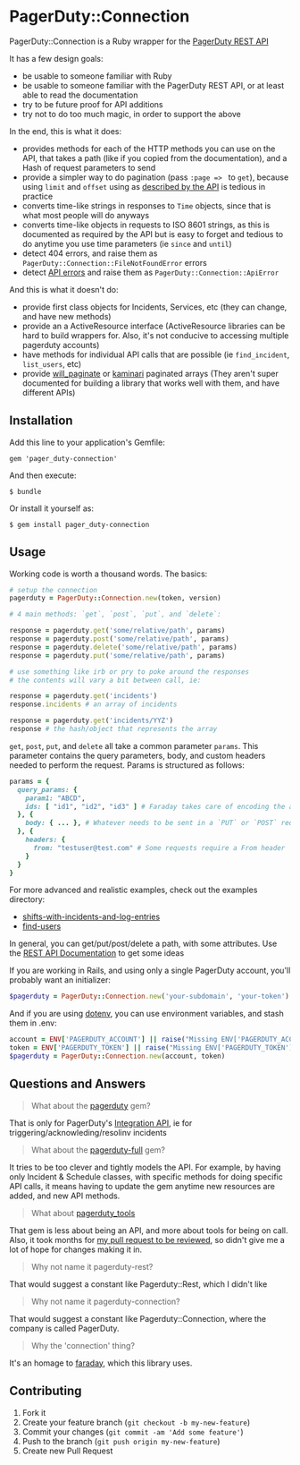 # PagerDuty::Connection

PagerDuty::Connection is a Ruby wrapper for the [PagerDuty REST API](http://developer.pagerduty.com/documentation/rest)

It has a few design goals:

* be usable to someone familiar with Ruby
* be usable to someone familiar with the PagerDuty REST API, or at least able to read the documentation
* try to be future proof for API additions
* try not to do too much magic, in order to support the above

In the end, this is what it does:

* provides methods for each of the HTTP methods you can use on the API, that takes a path (like if you copied from the documentation), and a Hash of request parameters to send
* provide a simpler way to do pagination (pass `:page => ` to `get`), because using `limit` and `offset` using as [described by the API](http://developer.pagerduty.com/documentation/rest/pagination) is tedious in practice
* converts time-like strings in responses to `Time` objects, since that is what most people will do anyways
* converts time-like objects in requests to ISO 8601 strings, as this is documented as required by the API but is easy to forget and tedious to do anytime you use time parameters (ie `since` and `until`)
* detect 404 errors, and raise them as `PagerDuty::Connection::FileNotFoundError` errors
* detect [API errors](http://developer.pagerduty.com/documentation/rest/errors) and raise them as `PagerDuty::Connection::ApiError`

And this is what it doesn't do:

* provide first class objects for Incidents, Services, etc (they can change, and have new methods)
* provide an a ActiveResource interface (ActiveResource libraries can be hard to build wrappers for. Also, it's not conducive to accessing multiple pagerduty accounts)
* have methods for individual API calls that are possible (ie `find_incident`, `list_users`, etc)
* provide [will_paginate](https://github.com/mislav/will_paginate) or [kaminari](https://github.com/amatsuda/kaminari) paginated arrays (They aren't super documented for building a library that works well with them, and have different APIs)

## Installation

Add this line to your application's Gemfile:

    gem 'pager_duty-connection'

And then execute:

    $ bundle

Or install it yourself as:

    $ gem install pager_duty-connection

## Usage


Working code is worth a thousand words. The basics:

```ruby
# setup the connection
pagerduty = PagerDuty::Connection.new(token, version)

# 4 main methods: `get`, `post`, `put`, and `delete`:

response = pagerduty.get('some/relative/path', params)
response = pagerduty.post('some/relative/path', params)
response = pagerduty.delete('some/relative/path', params)
response = pagerduty.put('some/relative/path', params)

# use something like irb or pry to poke around the responses
# the contents will vary a bit between call, ie:

response = pagerduty.get('incidents')
response.incidents # an array of incidents

response = pagerduty.get('incidents/YYZ')
response # the hash/object that represents the array
```

`get`, `post`, `put`, and `delete` all take a common parameter `params`.
This parameter contains the query parameters, body, and custom headers
needed to perform the request. Params is structured as follows:

```ruby
params = {
  query_params: {
    param1: "ABCD",
    ids: [ "id1", "id2", "id3" ] # Faraday takes care of encoding the arrays to be `?ids[]=id1&ids[]=id2&ids[]=id3..`
  }, {
    body: { ... }, # Whatever needs to be sent in a `PUT` or `POST` request body
  }, {
    headers: {
      from: "testuser@test.com" # Some requests require a From header
    }
  }
}
```

For more advanced and realistic examples, check out the examples directory:

* [shifts-with-incidents-and-log-entries](examples/shifts-with-incidents-and-log-entries.rb)
* [find-users](examples/find-users.rb)

In general, you can get/put/post/delete a path, with some attributes. Use the [REST API Documentation](http://developer.pagerduty.com/documentation/rest) to get some ideas

If you are working in Rails, and using only a single PagerDuty account, you'll probably want an initializer:

```ruby
$pagerduty = PagerDuty::Connection.new('your-subdomain', 'your-token')
```

And if you are using [dotenv](https://github.com/bkeepers/dotenv), you can use environment variables, and stash them in .env:

```ruby
account = ENV['PAGERDUTY_ACCOUNT'] || raise("Missing ENV['PAGERDUTY_ACCOUNT'], add to .env")
token = ENV['PAGERDUTY_TOKEN'] || raise("Missing ENV['PAGERDUTY_TOKEN'], add to .env.#{Rails.env}")
$pagerduty = PagerDuty::Connection.new(account, token)
```

## Questions and Answers

> What about the [pagerduty](https://github.com/envato/pagerduty) gem?

That is only for PagerDuty's [Integration API](http://developer.pagerduty.com/documentation/integration/events), ie for triggering/acknowleding/resolinv incidents

> What about the [pagerduty-full](https://github.com/gphat/pagerduty-full) gem?

It tries to be too clever and tightly models the API. For example, by having only Incident & Schedule classes, with specific methods for doing specific API calls, it means having to update the gem anytime new resources are added, and new API methods.

> What about [pagerduty_tools](https://github.com/precipice/pagerduty_tools)

That gem is less about being an API, and more about tools for being on call. Also, it took months for [my pull request to be reviewed](https://github.com/precipice/pagerduty_tools/pull/6), so didn't give me a lot of hope for changes making it in.

> Why not name it pagerduty-rest?

That would suggest a constant like Pagerduty::Rest, which I didn't like

> Why not name it pagerduty-connection?

That would suggest a constant like Pagerduty::Connection, where the company is called PagerDuty.

> Why the 'connection' thing?

It's an homage to [faraday](https://github.com/lostisland/faraday), which this library uses.

## Contributing

1. Fork it
2. Create your feature branch (`git checkout -b my-new-feature`)
3. Commit your changes (`git commit -am 'Add some feature'`)
4. Push to the branch (`git push origin my-new-feature`)
5. Create new Pull Request
